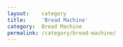 ```yaml
---
layout:    category
title:     'Bread Machine'
category:  Bread Machine
permalink: /category/bread-machine/
---
```

